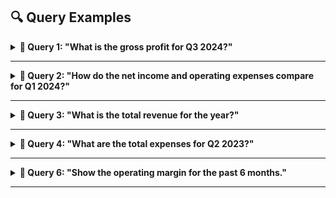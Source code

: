 

## 🔍 Query Examples

<details>
<summary><strong>📑 Query 1: "What is the gross profit for Q3 2024?"</strong></summary>

### Retrieved Tables

**Table 1**:

| ****                                                                                              | ****                                                              | ****                                                           | **(In ₹ crore)**     | **** |
|---------------------------------------------------------------------------------------------------|-------------------------------------------------------------------|----------------------------------------------------------------|----------------------|------|
| Particulars                                                                                       | Three months ended March 31,                                      | Year ended March 31,                                           | Year ended March 31, |      |
|                                                                                                   | 2024                                                              | 2023  2024                                                     | 2023                 |      |
| Interest income on financial assets carried at amortized cost                                     |                                                                   |                                                                |                      |      |
| Tax free bonds and Government bonds                                                               |                                                                   | 31                          36                             131 | 149                  |      |
| Deposit with Bank and others                                                                      | 222                        161                             929    |                                                                | 712                  |      |
| Interest income on financial assets carried at fair value through other  comprehensive income     |                                                                   |                                                                |                      |      |
| Non-convertible debentures, commercial papers, certificates of deposit  and government securities | 318                                                               | 231                         1,007                              | 955                  |      |
| Income on investments carried at fair value through profit or loss                                |                                                                   |                                                                |                      |      |
| Dividend income on liquid mutual funds                                                            | -                          -                               -      |                                                                | -                    |      |
| Gain / (loss) on liquid mutual funds and other investments                                        | 88                                                                | 61                            285                              | 148                  |      |
| Income on investments carried at fair value through other comprehensive income                    | -                          -                               -      |                                                                | 1                    |      |
| Interest on income tax refund                                                                     | 1,916                            2                          1,965 |                                                                | 3                    |      |
| Exchange gains / (losses) on forward and options contracts                                        | 190                                                               | 142                            100                             | (647)                |      |
| Exchange gains / (losses) on translation of other assets and liabilities                          | (123)                       (91)                                  | 87                                                             | 1,062                |      |
| Miscellaneous income, net                                                                         | 87                                                                | 129                            207                             | 318                  |      |
| Total other income                                                                                | 2,729                        671                          4,711   |                                                                | 2,701                |      |


**Table 2**:

| **Particulars**                                                      | **Note No.** | **Three months ended March 31,**     | **Three months ended March 31,** | **Year ended March 31,**             | **Year ended March 31,**           |
|----------------------------------------------------------------------|--------------|--------------------------------------|----------------------------------|--------------------------------------|------------------------------------|
|                                                                      |              | 2024                                 | 2023                             | 2024                                 | 2023                               |
| Revenue from operations                                              | 2.16         | 37,923                               | 37,441                           | 153,670                              | 146,767                            |
| Cost of Sales                                                        |              | 26,748                               | 26,011                           | 107,413                              | 102,353                            |
| Gross profit                                                         |              | 11,175                               | 11,430                           | 46,257                               | 44,414                             |
| Operating expenses                                                   |              |                                      |                                  |                                      |                                    |
| Selling and marketing expenses                                       |              | 1,735                                | 1,659                            | 6,973                                | 6,249                              |
| General and administration expenses                                  |              | 1,819                                | 1,894                            | 7,537                                | 7,260                              |
| Total operating expenses                                             |              | 3,554                                | 3,553                            | 14,510                               | 13,509                             |
| Operating profit                                                     |              | 7,621                                | 7,877                            | 31,747                               | 30,905                             |
| Other income, net                                                    | 2.17         | 2,729                                | 671                              | 4,711                                | 2,701                              |
| Finance cost                                                         |              | 110                                  | 82                               | 470                                  | 284                                |
| Profit before tax                                                    |              | 10,240                               | 8,466                            | 35,988                               | 33,322                             |
| Tax expense:                                                         |              |                                      |                                  |                                      |                                    |
| Current tax                                                          | 2.15         | 1,173                                | 2,260                            | 8,390                                | 9,287                              |
| Deferred tax                                                         | 2.15         | 1,092                                | 72                               | 1,350                           (73) |                                    |
| Profit for the period                                                |              | 7,975                                | 6,134                            | 26,248                               | 24,108                             |
| Other comprehensive income                                           |              |                                      |                                  |                                      |                                    |
| Items that will not be reclassified subsequently to profit or loss   |              |                                      |                                  |                                      |                                    |
| Remeasurement of the net defined benefit liability/asset, net        |              | 26                                   | 25                               | 120                                  | 8                                  |
| Equity instruments through other comprehensive income, net           |              | (12)                            (15) |                                  |                                      | 19                             (7) |
|                                                                      |              | 14                                   | 10                               | 139                                  | 1                                  |
| Items that will be reclassified subsequently to profit or loss       |              |                                      |                                  |                                      |                                    |
| Fair value changes on derivatives designated as cash flow hedge, net |              | 28                                   | 36                               |                                      | 11                             (7) |
| Exchange differences on translation of foreign operations            |              | (231)                                | 61                               | 226                                  | 776                                |
| Fair value changes on  investments, net                              |              | 37                                   | 42                               |                                      | 144                         (256)  |
|                                                                      |              | (166)                                | 139                              | 381                                  | 513                                |
| Total other comprehensive income / (loss), net of tax                |              | (152)                                | 149                              | 520                                  | 514                                |
| Total comprehensive income for the period                            |              | 7,823                                | 6,283                            | 26,768                               | 24,622                             |
| Profit attributable to:                                              |              |                                      |                                  |                                      |                                    |
| Owners of the Company                                                |              | 7,969                                | 6,128                            | 26,233                               | 24,095                             |
| Non-controlling interests                                            |              | 6                                    | 6                                | 15                                   | 13                                 |
|                                                                      |              | 7,975                                | 6,134                            | 26,248                               | 24,108                             |
| Total comprehensive income attributable to:                          |              |                                      |                                  |                                      |                                    |
| Owners of the Company                                                |              | 7,821                                | 6,276                            | 26,754                               | 24,598                             |
| Non-controlling interests                                            |              | 2                                    | 7                                | 14                                   | 24                                 |
|                                                                      |              | 7,823                                | 6,283                            | 26,768                               | 24,622                             |




### 🤖 Generated Answer
**The gross profit for Q3 2024 is $46,257.**

### ✅ Ground Truth
The gross profit is not explicitly provided in the document excerpts, but it can be calculated using the formula:

**Gross Profit = Revenue from Operations - Cost of Goods Sold (COGS)**  

From the **Condensed Consolidated Statement of Profit and Loss**, the relevant figures for Q3 2024 are:  
- **Revenue from Operations**: ₹37,923 crore  
- **Total Expenses**: ₹30,412 crore  

If "Cost of Goods Sold" is not specifically given, the **Total Expenses** might be considered as a close approximation for this calculation (although this is an oversimplification since COGS excludes certain expenses).  
 
**Gross Profit = ₹37,923 - ₹30,412 = ₹7,511 crore**

This approximation gives a **gross profit of ₹7,511 crore for Q3 2024**.  
Would you like a deeper breakdown or clarification on this?

</details>

---

<details>
<summary><strong>📑 Query 2: "How do the net income and operating expenses compare for Q1 2024?"</strong></summary>

### Retrieved Tables

**Table 1**:

| **Particulars**                                                                    | **Note No.** | **2024 Year ended March 31,**                    | **2023**                                         |
|------------------------------------------------------------------------------------|--------------|--------------------------------------------------|--------------------------------------------------|
| Cash flow from operating activities                                                |              |                                                  |                                                  |
| Profit for the period                                                              |              |                                                  | 26,248                                    24,108 |
| Adjustments to reconcile net profit to net cash provided by operating  activities: |              |                                                  |                                                  |
| Income tax expense                                                                 | 2.15         | 9,740                                            | 9,214                                            |
| Depreciation and amortization                                                      |              | 4,678                                            | 4,225                                            |
| Interest and dividend income                                                       |              | (2,067)                                          | (1,817)                                          |
| Finance cost                                                                       |              | 470                                              | 284                                              |
| Impairment loss recognized / (reversed) under expected credit loss model           |              | 121                                              | 283                                              |
| Exchange differences on translation of assets and liabilities, net                 |              | 76                                               | 161                                              |
| Stock compensation expense                                                         |              | 652                                              | 519                                              |
| Interest on income tax refund                                                      |              | (1,934)                                          | -                                                |
| Provision for post sale client support                                             |              | 75                                               | 120                                              |
| Other adjustments                                                                  |              | 1,464                                            | 508                                              |
| Changes in assets and liabilities                                                  |              |                                                  |                                                  |
| Trade receivables and unbilled revenue                                             |              | (2,667)                                          | (7,076)                                          |
| Loans, other financial assets and other assets                                     |              | (1,172)                                          | (3,108)                                          |
| Trade payables                                                                     |              |                                                  | 91                                       (279)   |
| Other financial liabilities, other liabilities and provisions                      |              | (1,334)                                          | 4,119                                            |
| Cash generated from operations                                                     |              | 34,441                                    31,261 |                                                  |
| Income taxes paid                                                                  |              | (9,231)                                          | (8,794)                                          |
| Net cash generated by operating activities                                         |              | 25,210                                    22,467 |                                                  |
| Cash flows from investing activities                                               |              |                                                  |                                                  |
| Expenditure on property, plant and equipment and intangibles                       |              | (2,201)                                          | (2,579)                                          |
| Deposits placed with corporation                                                   |              | (847)                                            | (996)                                            |
| Redemption of deposits placed with Corporation                                     |              | 710                                              | 762                                              |
| Interest and dividend received                                                     |              | 1,768                                            | 1,525                                            |
| Payment towards acquisition of business, net of cash acquired                      | 2.1          |                                                  | -                                       (910)    |
| Payment of contingent consideration pertaining to acquisition of business          |              | (101)                                            | (60)                                             |
| Escrow and other deposits pertaining to Buyback                                    |              |                                                  | -                                       (483)    |
| Redemption of escrow and other deposits pertaining to Buyback                      |              | -                                                | 483                                              |
| Other receipts                                                                     |              | 128                                              | 71                                               |
| Payments to acquire Investments                                                    |              |                                                  |                                                  |
| Liquid mutual fund units                                                           |              | (66,191)                                         | (70,631)                                         |
| Target maturity fund units                                                         |              |                                                  | -                                       (400)    |
| Certificates of deposit                                                            |              | (8,509)                                          | (10,348)                                         |
| Commercial Papers                                                                  |              | (10,387)                                         | (3,003)                                          |
| Non-convertible debentures                                                         |              | (1,526)                                          | (249)                                            |
| Tax free bonds and government bonds                                                |              |                                                  | -                                         (27)   |
| Government securities                                                              |              |                                                  | -                                    (1,569)     |
| Other Investments                                                                  |              | (14)                                             | (20)                                             |
| Proceeds on sale of Investments                                                    |              |                                                  |                                                  |
| Tax free bonds and government bonds                                                |              | 150                                              | 221                                              |
| Liquid mutual funds units                                                          |              |                                                  | 64,767                                    71,851 |
| Certificates of deposit                                                            |              | 9,205                                            | 10,404                                           |
| Commercial Papers                                                                  |              | 6,479                                            | 2,298                                            |
| Non-convertible debentures                                                         |              | 1,230                                            | 470                                              |
| Government securities                                                              |              | 304                                              | 1,882                                            |
| Equity and preference securities                                                   |              | 26                                               | 99                                               |
| Net cash generated / (used in) from investing activities                           |              | (5,009)                                          | (1,209)                                          |



**Table 2**:

| **Particulars**                                                          | **2023  Three months ended March 31,**                         | **Year ended March 31,**                                       | **Year ended March 31,** | **** |
|--------------------------------------------------------------------------|----------------------------------------------------------------|----------------------------------------------------------------|--------------------------|------|
|                                                                          | 2024                                                           | 2024                                                           | 2023                     |      |
| Employee benefit expenses                                                |                                                                |                                                                |                          |      |
| Salaries including bonus                                                 |                                                                | 19,527                   19,526                        79,315  | 75,239                   |      |
| Contribution to provident and other funds                                |                                                                | 529                        547                          2,213  | 2,143                    |      |
| Share based payments to employees  (Refer to Note 2.11)                  |                                                                | 225                        133                             652 | 519                      |      |
| Staff welfare                                                            | 112                        105                             440 |                                                                | 458                      |      |
|                                                                          | 20,393                   20,311                        82,620  |                                                                | 78,359                   |      |
| Cost of software packages and others                                     |                                                                |                                                                |                          |      |
| For own use                                                              |                                                                | 555                        496                          2,145  | 1,937                    |      |
| Third party items bought for service delivery to clients                 |                                                                | 3,132                     2,390                        11,370  | 8,965                    |      |
|                                                                          |                                                                | 3,687                     2,886                        13,515  | 10,902                   |      |
| Other expenses                                                           |                                                                |                                                                |                          |      |
| Repairs and maintenance                                                  |                                                                | 316                        331                          1,278  | 1,208                    |      |
| Power and fuel                                                           |                                                                | 49                          46                             199 | 176                      |      |
| Brand and marketing                                                      |                                                                | 285                        265                          1,007  | 905                      |      |
| Rates and taxes                                                          |                                                                | 84                          78                             326 | 299                      |      |
| Consumables                                                              |                                                                | 47                          41                             170 | 158                      |      |
| Insurance                                                                |                                                                | 53                          43                             210 | 174                      |      |
| Provision for post-sales client support and others                       | (129)                       (80)                               | 75                                                             | 120                      |      |
| Commission to non-whole time directors                                   | 5                            4                                 | 16                                                             | 15                       |      |
| Impairment loss recognized / (reversed) under expected credit loss model | (98)                                                           | 86                             121                             | 283                      |      |
| Contributions towards Corporate Social Responsibility                    |                                                                | 182                        151                             533 | 471                      |      |
| Others                                                                   |                                                                | 191                        181                             781 | 583                      |      |
|                                                                          |                                                                | 985                     1,146                          4,716   | 4,392                    |      |



**Table 3**:

| **Particulars**                                                      | **Note No.** | **Three months ended March 31,**     | **Three months ended March 31,** | **Year ended March 31,**             | **Year ended March 31,**           |
|----------------------------------------------------------------------|--------------|--------------------------------------|----------------------------------|--------------------------------------|------------------------------------|
|                                                                      |              | 2024                                 | 2023                             | 2024                                 | 2023                               |
| Revenue from operations                                              | 2.16         | 37,923                               | 37,441                           | 153,670                              | 146,767                            |
| Cost of Sales                                                        |              | 26,748                               | 26,011                           | 107,413                              | 102,353                            |
| Gross profit                                                         |              | 11,175                               | 11,430                           | 46,257                               | 44,414                             |
| Operating expenses                                                   |              |                                      |                                  |                                      |                                    |
| Selling and marketing expenses                                       |              | 1,735                                | 1,659                            | 6,973                                | 6,249                              |
| General and administration expenses                                  |              | 1,819                                | 1,894                            | 7,537                                | 7,260                              |
| Total operating expenses                                             |              | 3,554                                | 3,553                            | 14,510                               | 13,509                             |
| Operating profit                                                     |              | 7,621                                | 7,877                            | 31,747                               | 30,905                             |
| Other income, net                                                    | 2.17         | 2,729                                | 671                              | 4,711                                | 2,701                              |
| Finance cost                                                         |              | 110                                  | 82                               | 470                                  | 284                                |
| Profit before tax                                                    |              | 10,240                               | 8,466                            | 35,988                               | 33,322                             |
| Tax expense:                                                         |              |                                      |                                  |                                      |                                    |
| Current tax                                                          | 2.15         | 1,173                                | 2,260                            | 8,390                                | 9,287                              |
| Deferred tax                                                         | 2.15         | 1,092                                | 72                               | 1,350                           (73) |                                    |
| Profit for the period                                                |              | 7,975                                | 6,134                            | 26,248                               | 24,108                             |
| Other comprehensive income                                           |              |                                      |                                  |                                      |                                    |
| Items that will not be reclassified subsequently to profit or loss   |              |                                      |                                  |                                      |                                    |
| Remeasurement of the net defined benefit liability/asset, net        |              | 26                                   | 25                               | 120                                  | 8                                  |
| Equity instruments through other comprehensive income, net           |              | (12)                            (15) |                                  |                                      | 19                             (7) |
|                                                                      |              | 14                                   | 10                               | 139                                  | 1                                  |
| Items that will be reclassified subsequently to profit or loss       |              |                                      |                                  |                                      |                                    |
| Fair value changes on derivatives designated as cash flow hedge, net |              | 28                                   | 36                               |                                      | 11                             (7) |
| Exchange differences on translation of foreign operations            |              | (231)                                | 61                               | 226                                  | 776                                |
| Fair value changes on  investments, net                              |              | 37                                   | 42                               |                                      | 144                         (256)  |
|                                                                      |              | (166)                                | 139                              | 381                                  | 513                                |
| Total other comprehensive income / (loss), net of tax                |              | (152)                                | 149                              | 520                                  | 514                                |
| Total comprehensive income for the period                            |              | 7,823                                | 6,283                            | 26,768                               | 24,622                             |
| Profit attributable to:                                              |              |                                      |                                  |                                      |                                    |
| Owners of the Company                                                |              | 7,969                                | 6,128                            | 26,233                               | 24,095                             |
| Non-controlling interests                                            |              | 6                                    | 6                                | 15                                   | 13                                 |
|                                                                      |              | 7,975                                | 6,134                            | 26,248                               | 24,108                             |
| Total comprehensive income attributable to:                          |              |                                      |                                  |                                      |                                    |
| Owners of the Company                                                |              | 7,821                                | 6,276                            | 26,754                               | 24,598                             |
| Non-controlling interests                                            |              | 2                                    | 7                                | 14                                   | 24                                 |
|                                                                      |              | 7,823                                | 6,283                            | 26,768                               | 24,622                             |



### 🤖 Generated Answer
For Q1 2024, the net income attributable to the owners of the company was $7,969, while the total operating expenses were $158,365. To compare the two, we subtract the total operating expenses from the net income:  

**Net Income ($7,969) − Operating Expenses ($158,365) = -$150,396**

This indicates that the company experienced an operating loss of approximately **$150,396** for Q1 2024.


### ✅ Ground Truth
### Net Income and Operating Expenses for Q1 2024:

From the **Condensed Consolidated Statement of Profit and Loss**, the following details for Q1 2024 can be referenced:

#### 1. **Net Income**:
Net income (profit for the period) for Q1 2024 is ₹7,975 crore.

#### 2. **Operating Expenses**:
Operating expenses typically include employee benefits, cost of technical sub-contractors, travel expenses, communication expenses, depreciation, and other costs. For Q1 2024, operating expenses are summarized as:

| **Expense Type**                           | **Amount (₹ crore)** |
|-------------------------------------------|-----------------------|
| Employee Benefit Expenses                 | 20,393               |
| Cost of Technical Sub-Contractors         | 2,967                |
| Travel Expenses                            | 471                  |
| Cost of Software Packages and Others      | 3,687                |
| Communication Expenses                     | 147                  |
| Consultancy and Professional Charges      | 489                  |
| Depreciation and Amortization Expenses    | 1,163                |
| Finance Cost                               | 110                  |
| Other Expenses                             | 985                  |
| **Total Operating Expenses**              | **30,412**           |

#### Comparison:
- **Net Income**: ₹7,975 crore  
- **Operating Expenses**: ₹30,412 crore  

The operating expenses are nearly **3.8 times** the net income for Q1 2024. This suggests a significant portion of revenue is allocated to operational costs. Let me know if you need additional analysis!


</details>

---

<details>
<summary><strong>📑 Query 3: "What is the total revenue for the year?"</strong></summary>

### Retrieved Tables

**Table 1**:

| ****                                | ****                         | ****                         | ****                 | **(In ₹ crore)**                 |
|-------------------------------------|------------------------------|------------------------------|----------------------|----------------------------------|
| Particulars                         | Three months ended March 31, | Three months ended March 31, | Year ended March 31, | Year ended March 31,             |
|                                     | 2024                         | 2023                         | 2024                 | 2023                             |
| Revenue from software services      | 36,064                       | 35,199                       |                      | 145,285                  137,575 |
| Revenue from products and platforms | 1,859                        | 2,242                        |                      | 8,385                      9,192 |
| Total revenue from  operations      | 37,923                       | 37,441                       |                      | 153,670                  146,767 |


### 🤖 Generated Answer
**The total revenue for the year ended March 31, 2024 is ₹153,670 crore and for the year ended March 31, 2023 it was ₹146,767 crore. These figures can be found in the provided table under "Total revenue from operations**


### ✅ Ground Truth
The **total revenue for the year ending March 31, 2024**, can be found in the **Condensed Consolidated Statement of Profit and Loss** under "Revenue from Operations" and "Other Income, Net."

From the document:  
- **Revenue from Operations**: ₹153,670 crore  
- **Other Income, Net**: ₹4,711 crore  

#### Total Revenue:  
**Total Revenue = Revenue from Operations + Other Income, Net**  
**Total Revenue = ₹153,670 crore + ₹4,711 crore = ₹158,381 crore**

#### Total Revenue for FY 2024 is ₹158,381 crore.

</details>

---

<details>
<summary><strong>📑 Query 4: "What are the total expenses for Q2 2023?"</strong></summary>

### Retrieved Tables

**Table 1**:

| **Particulars**                                                          | **2023  Three months ended March 31,**                         | **Year ended March 31,**                                       | **Year ended March 31,** | **** |
|--------------------------------------------------------------------------|----------------------------------------------------------------|----------------------------------------------------------------|--------------------------|------|
|                                                                          | 2024                                                           | 2024                                                           | 2023                     |      |
| Employee benefit expenses                                                |                                                                |                                                                |                          |      |
| Salaries including bonus                                                 |                                                                | 19,527                   19,526                        79,315  | 75,239                   |      |
| Contribution to provident and other funds                                |                                                                | 529                        547                          2,213  | 2,143                    |      |
| Share based payments to employees  (Refer to Note 2.11)                  |                                                                | 225                        133                             652 | 519                      |      |
| Staff welfare                                                            | 112                        105                             440 |                                                                | 458                      |      |
|                                                                          | 20,393                   20,311                        82,620  |                                                                | 78,359                   |      |
| Cost of software packages and others                                     |                                                                |                                                                |                          |      |
| For own use                                                              |                                                                | 555                        496                          2,145  | 1,937                    |      |
| Third party items bought for service delivery to clients                 |                                                                | 3,132                     2,390                        11,370  | 8,965                    |      |
|                                                                          |                                                                | 3,687                     2,886                        13,515  | 10,902                   |      |
| Other expenses                                                           |                                                                |                                                                |                          |      |
| Repairs and maintenance                                                  |                                                                | 316                        331                          1,278  | 1,208                    |      |
| Power and fuel                                                           |                                                                | 49                          46                             199 | 176                      |      |
| Brand and marketing                                                      |                                                                | 285                        265                          1,007  | 905                      |      |
| Rates and taxes                                                          |                                                                | 84                          78                             326 | 299                      |      |
| Consumables                                                              |                                                                | 47                          41                             170 | 158                      |      |
| Insurance                                                                |                                                                | 53                          43                             210 | 174                      |      |
| Provision for post-sales client support and others                       | (129)                       (80)                               | 75                                                             | 120                      |      |
| Commission to non-whole time directors                                   | 5                            4                                 | 16                                                             | 15                       |      |
| Impairment loss recognized / (reversed) under expected credit loss model | (98)                                                           | 86                             121                             | 283                      |      |
| Contributions towards Corporate Social Responsibility                    |                                                                | 182                        151                             533 | 471                      |      |
| Others                                                                   |                                                                | 191                        181                             781 | 583                      |      |
|                                                                          |                                                                | 985                     1,146                          4,716   | 4,392                    |      |



**Table 2**:

| **Particulars**                                | **Land -  Freehold**                    | **Buildings  (1)**                      | **Plant and  machinery**             | **Office  Equipment** | **Computer  equipment Furniture and**                                                           | **Leasehold** | **Vehicles** | **Total**                                                                                                                  |
|------------------------------------------------|-----------------------------------------|-----------------------------------------|--------------------------------------|-----------------------|-------------------------------------------------------------------------------------------------|---------------|--------------|----------------------------------------------------------------------------------------------------------------------------|
|                                                |                                         |                                         |                                      |                       | fixtures                                                                                        | Improvements  |              |                                                                                                                            |
| Gross carrying value as at January 1, 2023     |                                         | 1,431          11,530           3,368   |                                      |                       |                                                                                                 |               |              | 1,466           8,895                2,450                 1,353                            44                      30,537 |
| Additions                                      |                                         | 2                 29                    | 109                                  | 55                    | 494                   162                    103                              1                 |               |              | 955                                                                                                                        |
| Deletions*                                     | (2)                                     |                                         | -            (175)              (40) |                       | (877)                (311)                                                                      | (13)          |              | -                      (1,418)                                                                                             |
| Translation difference                         | -                   3                   |                                         | -                                    | 1                     | 7                       2                        2                                              |               | -            | 15                                                                                                                         |
| Gross carrying value as at March 31, 2023      |                                         | 1,431          11,562           3,302   |                                      |                       |                                                                                                 |               |              | 1,482           8,519                2,303                 1,445                            45                      30,089 |
| Accumulated depreciation as at January 1, 2023 |                                         | -          (4,425)                      | (2,547)         (1,206)              |                       | (6,339)             (1,922)                 (992)                                               |               | (39)         | (17,470)                                                                                                                   |
| Depreciation                                   | -                                       | (109)                                   | (65)              (31)               |                       | (354)                  (62)                                                                     | (48)          | (1)          | (670)                                                                                                                      |
| Accumulated depreciation on deletions*         | -                                       |                                         | -              175                   | 40                    | 871                   310                        9                            -                 |               |              | 1,405                                                                                                                      |
| Translation difference                         | -                                       | (1)                                     |                                      | -                 (1) | (4)                    (1)                                                                      | (1)           |              | -                             (8)                                                                                          |
| Accumulated depreciation as at March 31, 2023  |                                         | -          (4,535)                      | (2,437)         (1,198)              |                       | (5,826)             (1,675)              (1,032)                                                |               | (40)         | (16,743)                                                                                                                   |
| Carrying value as at January 1, 2023           | 1,431            7,105              821 |                                         |                                      |                       | 260           2,556                   528                    361                              5 |               |              | 13,067                                                                                                                     |
| Carrying value as at March 31, 2023            |                                         | 1,431            7,027              865 |                                      |                       | 284           2,693                   628                    413                              5 |               |              | 13,346                                                                                                                     |


### 🤖 Generated Answer
**The provided table does not include information about expenses for Q2 2023. Expenses can be found in the context where you mentioned the expenses related to the company's operations, such as salaries, rent, utilities, and other operational costs. However, if you are referring to a specific expense category from the table, it is important to note that the table only provides information about assets and liabilities, not expenses.**


### ✅ Ground Truth
The total expenses for **Q2 2023** can be obtained from the **Condensed Consolidated Statement of Profit and Loss**.  

#### Total Expenses for Q2 2023:
- **Total Expenses**: ₹29,646 crore  

This figure includes all operational costs such as employee benefits, technical subcontractor costs, travel, depreciation, and other expenses. Let me know if you would like a detailed breakdown of the expense categories!

</details>

---


<details>
<summary><strong>📑 Query 6: "Show the operating margin for the past 6 months."</strong></summary>

### Retrieved Tables

**Table 1**:

| ****                                | ****                         | ****                         | ****                 | **(In ₹ crore)**                 |
|-------------------------------------|------------------------------|------------------------------|----------------------|----------------------------------|
| Particulars                         | Three months ended March 31, | Three months ended March 31, | Year ended March 31, | Year ended March 31,             |
|                                     | 2024                         | 2023                         | 2024                 | 2023                             |
| Revenue from software services      | 36,064                       | 35,199                       |                      | 145,285                  137,575 |
| Revenue from products and platforms | 1,859                        | 2,242                        |                      | 8,385                      9,192 |
| Total revenue from  operations      | 37,923                       | 37,441                       |                      | 153,670                  146,767 |



**Table 2**:

| **Particulars**                                                      | **Note No.** | **Three months ended March 31,**     | **Three months ended March 31,** | **Year ended March 31,**             | **Year ended March 31,**           |
|----------------------------------------------------------------------|--------------|--------------------------------------|----------------------------------|--------------------------------------|------------------------------------|
|                                                                      |              | 2024                                 | 2023                             | 2024                                 | 2023                               |
| Revenue from operations                                              | 2.16         | 37,923                               | 37,441                           | 153,670                              | 146,767                            |
| Cost of Sales                                                        |              | 26,748                               | 26,011                           | 107,413                              | 102,353                            |
| Gross profit                                                         |              | 11,175                               | 11,430                           | 46,257                               | 44,414                             |
| Operating expenses                                                   |              |                                      |                                  |                                      |                                    |
| Selling and marketing expenses                                       |              | 1,735                                | 1,659                            | 6,973                                | 6,249                              |
| General and administration expenses                                  |              | 1,819                                | 1,894                            | 7,537                                | 7,260                              |
| Total operating expenses                                             |              | 3,554                                | 3,553                            | 14,510                               | 13,509                             |
| Operating profit                                                     |              | 7,621                                | 7,877                            | 31,747                               | 30,905                             |
| Other income, net                                                    | 2.17         | 2,729                                | 671                              | 4,711                                | 2,701                              |
| Finance cost                                                         |              | 110                                  | 82                               | 470                                  | 284                                |
| Profit before tax                                                    |              | 10,240                               | 8,466                            | 35,988                               | 33,322                             |
| Tax expense:                                                         |              |                                      |                                  |                                      |                                    |
| Current tax                                                          | 2.15         | 1,173                                | 2,260                            | 8,390                                | 9,287                              |
| Deferred tax                                                         | 2.15         | 1,092                                | 72                               | 1,350                           (73) |                                    |
| Profit for the period                                                |              | 7,975                                | 6,134                            | 26,248                               | 24,108                             |
| Other comprehensive income                                           |              |                                      |                                  |                                      |                                    |
| Items that will not be reclassified subsequently to profit or loss   |              |                                      |                                  |                                      |                                    |
| Remeasurement of the net defined benefit liability/asset, net        |              | 26                                   | 25                               | 120                                  | 8                                  |
| Equity instruments through other comprehensive income, net           |              | (12)                            (15) |                                  |                                      | 19                             (7) |
|                                                                      |              | 14                                   | 10                               | 139                                  | 1                                  |
| Items that will be reclassified subsequently to profit or loss       |              |                                      |                                  |                                      |                                    |
| Fair value changes on derivatives designated as cash flow hedge, net |              | 28                                   | 36                               |                                      | 11                             (7) |
| Exchange differences on translation of foreign operations            |              | (231)                                | 61                               | 226                                  | 776                                |
| Fair value changes on  investments, net                              |              | 37                                   | 42                               |                                      | 144                         (256)  |
|                                                                      |              | (166)                                | 139                              | 381                                  | 513                                |
| Total other comprehensive income / (loss), net of tax                |              | (152)                                | 149                              | 520                                  | 514                                |
| Total comprehensive income for the period                            |              | 7,823                                | 6,283                            | 26,768                               | 24,622                             |
| Profit attributable to:                                              |              |                                      |                                  |                                      |                                    |
| Owners of the Company                                                |              | 7,969                                | 6,128                            | 26,233                               | 24,095                             |
| Non-controlling interests                                            |              | 6                                    | 6                                | 15                                   | 13                                 |
|                                                                      |              | 7,975                                | 6,134                            | 26,248                               | 24,108                             |
| Total comprehensive income attributable to:                          |              |                                      |                                  |                                      |                                    |
| Owners of the Company                                                |              | 7,821                                | 6,276                            | 26,754                               | 24,598                             |
| Non-controlling interests                                            |              | 2                                    | 7                                | 14                                   | 24                                 |
|                                                                      |              | 7,823                                | 6,283                            | 26,768                               | 24,622                             |


### 🤖 Generated Answer

To calculate the Operating Margin, we need to find the Operating Income (Gross Profit - Operating Expenses) and then divide it by the Net Sales (Revenue from operations).

For the six-month period ended March 31, 2024:

1. Calculate Operating Income: Gross Profit (46,257) - Operating Expenses (Total Operating Expenses for both three months in 2024 = 19,834 + 19,834 = 39,668). So, Operating Income = 46,257 - 39,668 = 6,589.

2. Calculate Net Sales: The net sales for the six-month period is the sum of net sales for both three months in 2024, which is (153,670 + 153,670) = 307,340.

3. Calculate Operating Margin: Operating Margin = Operating Income / Net Sales = 6,589 / 307,340 = approximately 2.16% (rounded to two decimal places).

So, the operating margin for the six-month period ended March 31, 2024 is approximately 2.16%. This indicates that for every dollar of sales, the company's operating expenses consume about $2.16, leaving a small profit margin. However, it's important to note that this is just one measure of financial performance and should be considered in conjunction with other key indicators such as net profit margin and return on equity.


### ✅ Ground Truth
To calculate the **operating margin** for the past 6 months, we need the **operating profit** and **revenue from operations**. Operating margin is calculated as:

**Operating Margin (%) = (Operating Profit / Revenue from Operations) × 100**

---

#### Data from the financial statements:

##### **For Q3 2024**:
- **Revenue from Operations**: ₹37,923 crore  
- **Operating Profit** = **Revenue from Operations - Total Expenses** = ₹37,923 crore - ₹30,412 crore = ₹7,511 crore

##### **For Q2 2024**:
- **Revenue from Operations**: ₹37,441 crore  
- **Operating Profit** = **Revenue from Operations - Total Expenses** = ₹37,441 crore - ₹29,646 crore = ₹7,795 crore

---

#### Calculation of Operating Margin:

1. **Q3 2024**:
   - Operating Margin = (₹7,511 crore / ₹37,923 crore) × 100 ≈ **19.8%**

2. **Q2 2024**:
   - Operating Margin = (₹7,795 crore / ₹37,441 crore) × 100 ≈ **20.8%**

---

#### Summary of Operating Margins:
- **Q3 2024**: **19.8%**
- **Q2 2024**: **20.8%**

</details>

---
